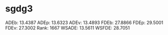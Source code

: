 # sgdg3

ADEb: 13.4387
ADEp: 13.6323
ADEv: 13.4893
FDEb: 27.8866
FDEp: 29.5001
FDEv: 27.3002
Rank: 1667
WSADE: 13.5611
WSFDE: 28.7051